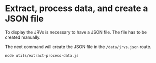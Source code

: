 # Extract, process data, and create a JSON file

To display the JRVs is necessary to have a JSON file. The file has to be created manually.

The next command will create the JSON file in the `/data/jrvs.json` route.

```bash
node utils/extract-process-data.js
```
